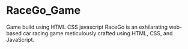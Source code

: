 # RaceGo_Game
Game build using  HTML CSS javascript
RaceGo is an exhilarating web-based car racing game meticulously crafted using HTML, CSS, and JavaScript. 
